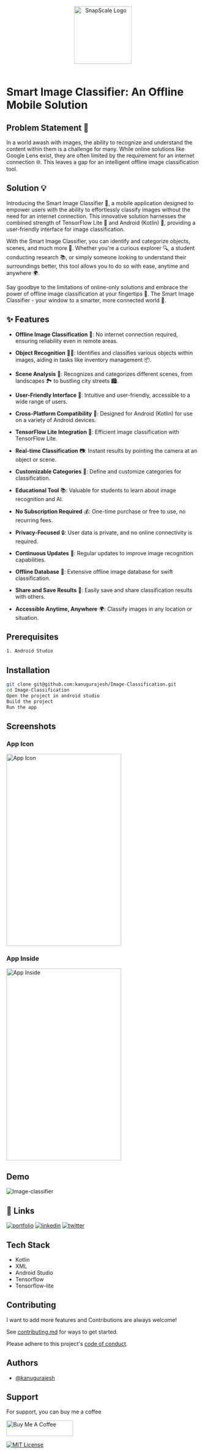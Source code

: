 ﻿<div align="center">
  <img src="https://ik.imagekit.io/hbzknb1hm/vision.png?updatedAt=1698084347083" alt="SnapScale Logo" width="150" height="150">
</div>
<br/>

# Smart Image Classifier: An Offline Mobile Solution

## Problem Statement 🧐

In a world awash with images, the ability to recognize and understand the content within them is a challenge for many. While online solutions like Google Lens exist, they are often limited by the requirement for an internet connection 🌐. This leaves a gap for an intelligent offline image classification tool.

## Solution 💡

Introducing the Smart Image Classifier 📱, a mobile application designed to empower users with the ability to effortlessly classify images without the need for an internet connection. This innovative solution harnesses the combined strength of TensorFlow Lite 🧠 and Android (Kotlin) 🤖, providing a user-friendly interface for image classification.

With the Smart Image Classifier, you can identify and categorize objects, scenes, and much more 🌟. Whether you're a curious explorer 🔍, a student conducting research 📚, or simply someone looking to understand their surroundings better, this tool allows you to do so with ease, anytime and anywhere 🌍.

Say goodbye to the limitations of online-only solutions and embrace the power of offline image classification at your fingertips 📲. The Smart Image Classifier - your window to a smarter, more connected world 🌠.

## ✨ Features

- <b>Offline Image Classification</b> 📴: No internet connection required, ensuring reliability even in remote areas.

- <b>Object Recognition</b> 🕵️‍♂️: Identifies and classifies various objects within images, aiding in tasks like inventory management 📦.

- <b>Scene Analysis</b> 🌆: Recognizes and categorizes different scenes, from landscapes 🏞️ to bustling city streets 🏙️.

- <b>User-Friendly Interface</b> 📲: Intuitive and user-friendly, accessible to a wide range of users.

- <b>Cross-Platform Compatibility</b> 📱: Designed for Android (Kotlin) for use on a variety of Android devices.

- <b>TensorFlow Lite Integration</b> 🧠: Efficient image classification with TensorFlow Lite.

- <b>Real-time Classification</b> 📷: Instant results by pointing the camera at an object or scene.

- <b>Customizable Categories</b> 🎨: Define and customize categories for classification.

- <b>Educational Tool</b> 📚: Valuable for students to learn about image recognition and AI.

- <b>No Subscription Required</b> 💰: One-time purchase or free to use, no recurring fees.

- <b>Privacy-Focused</b> 🔒: User data is private, and no online connectivity is required.

- <b>Continuous Updates</b> 🔄: Regular updates to improve image recognition capabilities.

- <b>Offline Database</b> 📂: Extensive offline image database for swift classification.

- <b>Share and Save Results</b> 💾: Easily save and share classification results with others.

- <b>Accessible Anytime, Anywhere</b> 🌍: Classify images in any location or situation.

## Prerequisites

```bash
1. Android Studio
```

## Installation

```bash
git clone git@github.com:kanugurajesh/Image-Classification.git
cd Image-Classification
Open the project in android studio
Build the project
Run the app
```

## Screenshots

### App Icon
<img src="https://ik.imagekit.io/hbzknb1hm/splash-image.jpg?updatedAt=1698084100882" alt="App Icon" width=300 height=500>

### App Inside
<img src="https://ik.imagekit.io/hbzknb1hm/open-image.jpg?updatedAt=1698084100850" alt="App Inside" width=300 height=500>

## Demo

![Image-classifier](https://github.com/kanugurajesh/Image-Classification/assets/77529419/f1d9e201-9401-4321-9285-f88dad413ae8)

## 🔗 Links
[![portfolio](https://img.shields.io/badge/my_portfolio-000?style=for-the-badge&logo=ko-fi&logoColor=white)](https://rajeshportfolio.me/)
[![linkedin](https://img.shields.io/badge/linkedin-0A66C2?style=for-the-badge&logo=linkedin&logoColor=white)](https://www.linkedin.com/in/rajesh-kanugu-aba8a3254/)
[![twitter](https://img.shields.io/badge/twitter-1DA1F2?style=for-the-badge&logo=twitter&logoColor=white)](https://twitter.com/exploringengin1)

## Tech Stack

- Kotlin
- XML
- Android Studio
- Tensorflow
- Tensorflow-lite

## Contributing

I want to add more features and Contributions are always welcome!

See [contributing.md](https://github.com/kanugurajesh/Image-Classification/blob/main/contributing.md) for ways to get started.

Please adhere to this project's [code of conduct](https://github.com/kanugurajesh/Image-Classification/blob/main/code_of_conduct.md).

## Authors

- [@kanugurajesh](https://github.com/kanugurajesh)

## Support

For support, you can buy me a coffee

<a href="https://www.buymeacoffee.com/kanugurajen" target="_blank"><img src="https://cdn.buymeacoffee.com/buttons/default-orange.png" alt="Buy Me A Coffee" height="41" width="174"></a>

[![MIT License](https://img.shields.io/badge/License-MIT-green.svg)](https://github.com/kanugurajesh/Image-Classification/blob/main/LICENSE.txt)
